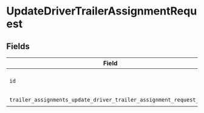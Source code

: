 # UpdateDriverTrailerAssignmentRequest


## Fields

| Field                                                                                                                                        | Type                                                                                                                                         | Required                                                                                                                                     | Description                                                                                                                                  |
| -------------------------------------------------------------------------------------------------------------------------------------------- | -------------------------------------------------------------------------------------------------------------------------------------------- | -------------------------------------------------------------------------------------------------------------------------------------------- | -------------------------------------------------------------------------------------------------------------------------------------------- |
| `id`                                                                                                                                         | *str*                                                                                                                                        | :heavy_check_mark:                                                                                                                           | Samsara ID for the assignment.                                                                                                               |
| `trailer_assignments_update_driver_trailer_assignment_request_body`                                                                          | [models.TrailerAssignmentsUpdateDriverTrailerAssignmentRequestBody](../models/trailerassignmentsupdatedrivertrailerassignmentrequestbody.md) | :heavy_check_mark:                                                                                                                           | N/A                                                                                                                                          |